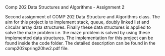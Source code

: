 Comp 202 Data Structures and Algorithms - Assignment 2

Second assignment of COMP 202 Data Structure and Algorithms class. The aim for this project is to implement stack, queue, doubly linked list and circular array data structures. Finally these data structures is applied to solve the maze problem i.e. the maze problem is solved by using these implemented data structures. The implementation for this project can be found inside the code folder. The detailed description can be found in the comp202spring20hw2.pdf file.
